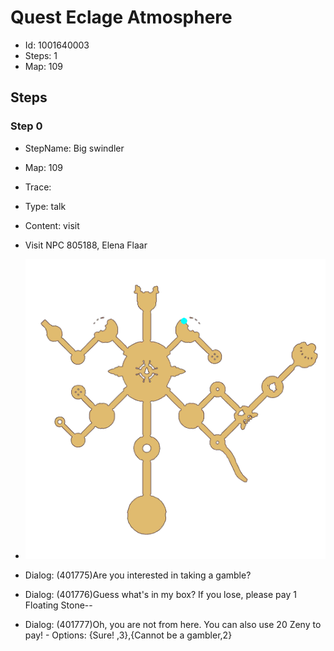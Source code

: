 # Quest Eclage Atmosphere

- Id: 1001640003
- Steps: 1
- Map: 109

## Steps

### Step 0
- StepName:  Big swindler
- Map:  109
- Trace:  
- Type:  talk
- Content:  visit
- Visit NPC 805188, Elena Flaar

- ![images/1001640003_0.png](images/1001640003_0.png)
- Dialog: (401775)Are you interested in taking a gamble?
- Dialog: (401776)Guess what's in my box? If you lose, please pay 1 Floating Stone--
- Dialog: (401777)Oh, you are not from here. You can also use 20 Zeny to pay! - Options: {Sure! ,3},{Cannot be a gambler,2}


